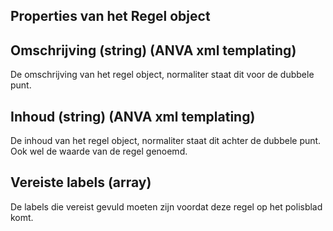 Properties van het Regel object
---

## Omschrijving (string) (ANVA xml templating)
De omschrijving van het regel object, normaliter staat dit voor de dubbele punt.

## Inhoud (string) (ANVA xml templating)
De inhoud van het regel object, normaliter staat dit achter de dubbele punt. Ook wel de waarde van de regel genoemd.

## Vereiste labels (array<string>)
De labels die vereist gevuld moeten zijn voordat deze regel op het polisblad komt. 

